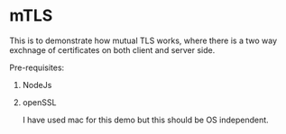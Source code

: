 # mTLS
This is to demonstrate how mutual TLS works, where there is a two way exchnage of certificates on both client and server side.


Pre-requisites:
1. NodeJs
2. openSSL

   I have used mac for this demo but this should be OS independent.
